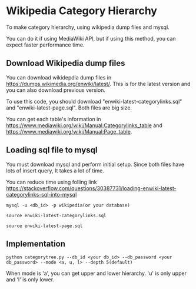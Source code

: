 # Wikipedia Category Hierarchy

To make category hierarchy, using wikipedia dump files and mysql.

You can do it if using MediaWiki API, but if using this method, you can expect faster performance time.

## Download Wikipedia dump files

You can download wikidepdia dump files in https://dumps.wikimedia.org/enwiki/latest/. This is for the latest version and you can also download previous version.

To use this code, you should download "enwiki-latest-categorylinks.sql" and "enwiki-latest-page.sql". Both files are big size.

You can get each table's information in https://www.mediawiki.org/wiki/Manual:Categorylinks_table and https://www.mediawiki.org/wiki/Manual:Page_table.

## Loading sql file to mysql

You must download mysql and perform initial setup. Since both files have lots of insert query, It takes a lot of time.

You can reduce time using folling link
https://stackoverflow.com/questions/30387731/loading-enwiki-latest-categorylinks-sql-into-mysql

`mysql -u <db_id> -p wikipedia(or your database)`

`source enwiki-latest-categorylinks.sql`

`source enwiki-latest-page.sql`

## Implementation

`python categorytree.py --db_id <your db_id> --db_password <your db_password> --mode <a, u, l> --depth 5(default)`

When mode is 'a', you can get upper and lower hierarchy. 'u' is only upper and 'l' is only lower.

